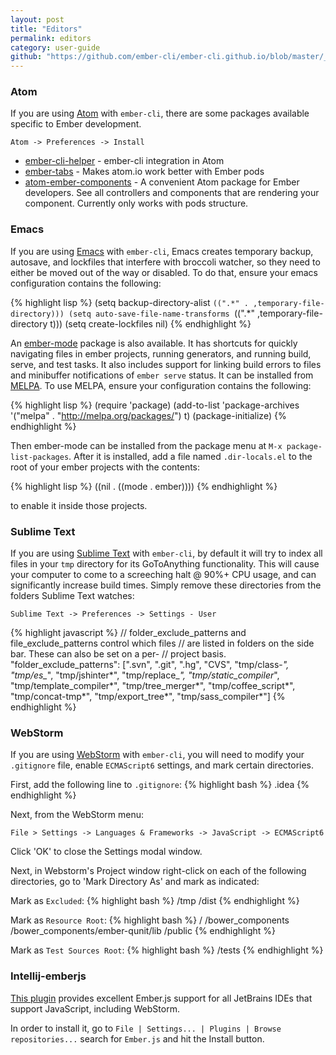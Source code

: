 ```yaml
---
layout: post
title: "Editors"
permalink: editors
category: user-guide
github: "https://github.com/ember-cli/ember-cli.github.io/blob/master/_posts/2013-04-02-editors.md"
---
```


### Atom

If you are using [Atom](https://atom.io) with `ember-cli`, there are some packages available specific to Ember development.

`Atom -> Preferences -> Install`

* [ember-cli-helper](https://atom.io/packages/ember-cli-helper) - ember-cli integration in Atom
* [ember-tabs](https://atom.io/packages/ember-tabs) - Makes atom.io work better with Ember pods
* [atom-ember-components](https://atom.io/packages/atom-ember-components) - A convenient Atom package for Ember developers. See all controllers and components that are rendering your component. Currently only works with pods structure.

### Emacs

If you are using [Emacs](https://www.gnu.org/software/emacs/) with `ember-cli`, Emacs creates temporary backup, autosave, and lockfiles that interfere with broccoli watcher, so they need to either be moved out of the way or disabled. To do that, ensure your emacs configuration contains the following:

{% highlight lisp %}
(setq backup-directory-alist `((".*" . ,temporary-file-directory)))
(setq auto-save-file-name-transforms `((".*" ,temporary-file-directory t)))
(setq create-lockfiles nil)
{% endhighlight %}

An [ember-mode](https://github.com/madnificent/ember-mode) package is also available. It has shortcuts for quickly navigating files in ember projects, running generators, and running build, serve, and test tasks. It also includes support for linking build errors to files and minibuffer notifications of `ember serve` status. It can be installed from [MELPA](http://melpa.org/). To use MELPA, ensure your configuration contains the following:

{% highlight lisp %}
(require 'package)
(add-to-list 'package-archives
             '("melpa" . "http://melpa.org/packages/") t)
(package-initialize)
{% endhighlight %}

Then ember-mode can be installed from the package menu at `M-x package-list-packages`. After it is installed, add a file named `.dir-locals.el` to the root of your ember projects with the contents:

{% highlight lisp %}
((nil . ((mode . ember))))
{% endhighlight %}

to enable it inside those projects.


### Sublime Text

If you are using [Sublime Text](http://www.sublimetext.com) with `ember-cli`, by default it will try to index all files in your `tmp` directory for its GoToAnything functionality.  This will cause your computer to come to a screeching halt @ 90%+ CPU usage, and can significantly increase build times.  Simply remove these directories from the folders Sublime Text watches:

`Sublime Text -> Preferences -> Settings - User`

{% highlight javascript %}
// folder_exclude_patterns and file_exclude_patterns control which files
// are listed in folders on the side bar. These can also be set on a per-
// project basis.
"folder_exclude_patterns": [".svn", ".git", ".hg", "CVS", "tmp/class-*", "tmp/es_*", "tmp/jshinter*", "tmp/replace_*", "tmp/static_compiler*", "tmp/template_compiler*", "tmp/tree_merger*", "tmp/coffee_script*", "tmp/concat-tmp*", "tmp/export_tree*", "tmp/sass_compiler*"]
{% endhighlight %}

### WebStorm
If you are using [WebStorm](https://www.jetbrains.com/webstorm/) with `ember-cli`, you will need to modify your `.gitignore` file, enable `ECMAScript6` settings, and mark certain directories.

First, add the following line to `.gitignore`:
{% highlight bash %}
.idea
{% endhighlight %}

Next, from the WebStorm menu:

`File > Settings -> Languages & Frameworks -> JavaScript -> ECMAScript6`

Click 'OK' to close the Settings modal window.

Next, in Webstorm's Project window right-click on each of the following directories, go to 'Mark Directory As' and mark as indicated:

Mark as `Excluded`:
{% highlight bash %}
/tmp
/dist
{% endhighlight %}

Mark as `Resource Root`:
{% highlight bash %}
/
/bower_components
/bower_components/ember-qunit/lib
/public
{% endhighlight %}

Mark as `Test Sources Root`:
{% highlight bash %}
/tests
{% endhighlight %}

### Intellij-emberjs
[This plugin](https://github.com/Turbo87/intellij-emberjs) provides excellent Ember.js support for all JetBrains IDEs that support JavaScript, including WebStorm.

In order to install it, go to `File | Settings... | Plugins | Browse repositories...` search for `Ember.js` and hit the Install button.
